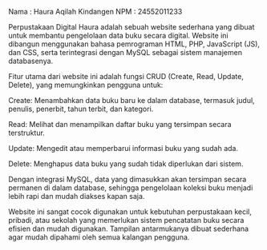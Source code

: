Nama : Haura Aqilah Kindangen
NPM : 24552011233

Perpustakaan Digital Haura adalah sebuah website sederhana yang dibuat untuk membantu pengelolaan data buku secara digital. Website ini dibangun menggunakan bahasa pemrograman HTML, PHP, JavaScript (JS), dan CSS, serta terintegrasi dengan MySQL sebagai sistem manajemen databasenya.

Fitur utama dari website ini adalah fungsi CRUD (Create, Read, Update, Delete), yang memungkinkan pengguna untuk:

Create: Menambahkan data buku baru ke dalam database, termasuk judul, penulis, penerbit, tahun terbit, dan kategori.

Read: Melihat dan menampilkan daftar buku yang tersimpan secara terstruktur.

Update: Mengedit atau memperbarui informasi buku yang sudah ada.

Delete: Menghapus data buku yang sudah tidak diperlukan dari sistem.

Dengan integrasi MySQL, data yang dimasukkan akan tersimpan secara permanen di dalam database, sehingga pengelolaan koleksi buku menjadi lebih rapi dan mudah diakses kapan saja.

Website ini sangat cocok digunakan untuk kebutuhan perpustakaan kecil, pribadi, atau sekolah yang memerlukan sistem pencatatan buku secara efisien dan mudah digunakan. Tampilan antarmukanya dibuat sederhana agar mudah dipahami oleh semua kalangan pengguna.

